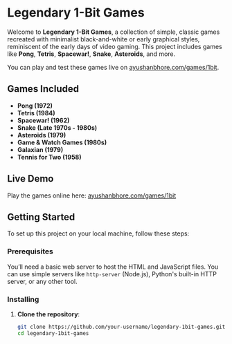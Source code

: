 # Legendary 1-Bit Games

Welcome to **Legendary 1-Bit Games**, a collection of simple, classic games recreated with minimalist black-and-white or early graphical styles, reminiscent of the early days of video gaming. This project includes games like **Pong**, **Tetris**, **Spacewar!**, **Snake**, **Asteroids**, and more.

You can play and test these games live on [ayushanbhore.com/games/1bit](https://ayushanbhore.com/games/1bit).

## Games Included

- **Pong (1972)**
- **Tetris (1984)**
- **Spacewar! (1962)**
- **Snake (Late 1970s - 1980s)**
- **Asteroids (1979)**
- **Game & Watch Games (1980s)**
- **Galaxian (1979)**
- **Tennis for Two (1958)**

## Live Demo

Play the games online here: [ayushanbhore.com/games/1bit](https://ayushanbhore.com/games/1bit)

## Getting Started

To set up this project on your local machine, follow these steps:

### Prerequisites

You’ll need a basic web server to host the HTML and JavaScript files. You can use simple servers like `http-server` (Node.js), Python's built-in HTTP server, or any other tool.

### Installing

1. **Clone the repository**:

   ```bash
   git clone https://github.com/your-username/legendary-1bit-games.git
   cd legendary-1bit-games
